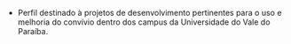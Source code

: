 - Perfil destinado à projetos de desenvolvimento pertinentes para o uso e melhoria do convívio dentro dos campus da Universidade do Vale do Paraíba.
